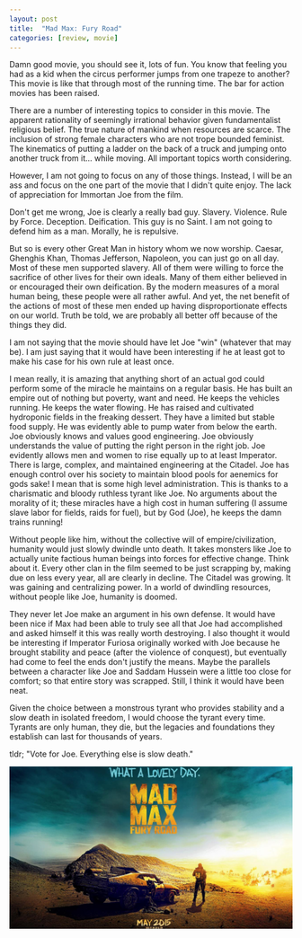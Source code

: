 ```yaml
---
layout: post
title:  "Mad Max: Fury Road"
categories: [review, movie]
---
```


Damn good movie, you should see it, lots of fun. You know that feeling you had as a kid when the circus performer jumps from one trapeze to another? This movie is like that through most of the running time. The bar for action movies has been raised.

There are a number of interesting topics to consider in this movie. The apparent rationality of seemingly irrational behavior given fundamentalist religious belief. The true nature of mankind when resources are scarce. The inclusion of strong female characters who are not trope bounded feminist. The kinematics of putting a ladder on the back of a truck and jumping onto another truck from it... while moving. All important topics worth considering.

However, I am not going to focus on any of those things. Instead, I will be an ass and focus on the one part of the movie that I didn't quite enjoy. The lack of appreciation for Immortan Joe from the film.

Don't get me wrong, Joe is clearly a really bad guy. Slavery. Violence. Rule by Force. Deception. Deification. This guy is no Saint. I am not going to defend him as a man. Morally, he is repulsive.

But so is every other Great Man in history whom we now worship. Caesar, Ghenghis Khan, Thomas Jefferson, Napoleon, you can just go on all day. Most of these men supported slavery. All of them were willing to force the sacrifice of other lives for their own ideals. Many of them either believed in or encouraged their own deification. By the modern measures of a moral human being, these people were all rather awful. And yet, the net benefit of the actions of most of these men ended up having disproportionate effects on our world. Truth be told, we are probably all better off because of the things they did.

I am not saying that the movie should have let Joe "win" (whatever that may be). I am just saying that it would have been interesting if he at least got to make his case for his own rule at least once.

I mean really, it is amazing that anything short of an actual god could perform some of the miracle he maintains on a regular basis. He has built an empire out of nothing but poverty, want and need. He keeps the vehicles running. He keeps the water flowing. He has raised and cultivated hydroponic fields in the freaking dessert. They have a limited but stable food supply. He was evidently able to pump water from below the earth. Joe obviously knows and values good engineering. Joe obviously understands the value of putting the right person in the right job. Joe evidently allows men and women to rise equally up to at least Imperator. There is large, complex, and maintained engineering at the Citadel. Joe has enough control over his society to maintain blood pools for aenemics for gods sake! I mean that is some high level administration. This is thanks to a charismatic and bloody ruthless tyrant like Joe. No arguments about the morality of it; these miracles have a high cost in human suffering (I assume slave labor for fields, raids for fuel), but by God (Joe), he keeps the damn trains running!

Without people like him, without the collective will of empire/civilization, humanity would just slowly dwindle unto death. It takes monsters like Joe to actually unite factious human beings into forces for effective change. Think about it. Every other clan in the film seemed to be just scrapping by, making due on less every year, all are clearly in decline. The Citadel was growing. It was gaining and centralizing power. In a world of dwindling resources, without people like Joe, humanity is doomed.

They never let Joe make an argument in his own defense. It would have been nice if Max had been able to truly see all that Joe had accomplished and asked himself it this was really worth destroying. I also thought it would be interesting if Imperator Furiosa originally worked with Joe because he brought stability and peace (after the violence of conquest), but eventually had come to feel the ends don't justify the means. Maybe the parallels between a character like Joe and Saddam Hussein were a little too close for comfort; so that entire story was scrapped. Still, I think it would have been neat.

Given the choice between a monstrous tyrant who provides stability and a slow death in isolated freedom, I would choose the tyrant every time. Tyrants are only human, they die, but the legacies and foundations they establish can last for thousands of years.

tldr;
"Vote for Joe. Everything else is slow death."

<div class="videos">
<div class="video">
<img src="/assets/mad-max-fury-road.jpg"/>
</div>
</div>
